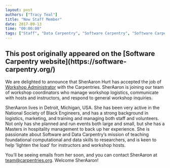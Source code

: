 ```yaml
---
layout: post
authors: ["Tracy Teal"]
title: "New Staff Member"
date: 2017-09-13
time: "00:00:00"
tags: ["Staff", "Data Carpentry", "Software Carpentry", "Software Carpentry"]
---
```


<h2>This post originally appeared on the [Software Carpentry website](https://software-carpentry.org/)</h2>

We are delighted to announce that SherAaron Hurt has accepted the job of [Workshop Administrator](http://www.datacarpentry.org/blog/ws-admin/) with the Carpentries. SherAaron is joining our team of workshop coordinators who manage workshop logistics, communicate with hosts and instructors, and respond to general workshop inquiries.

SherAaron lives in Detroit, Michigan, USA. She has been very active in the National Society of Black Engineers, and has a strong background in logistics, marketing, and training and managing both staff and volunteers. Not only has she planned and run events both large and small, but she has a Masters in hospitality management to back up her experience. She is passionate about Software and Data Carpentry’s mission of teaching foundational computational and data skills to researchers, and is keen to help ‘lighten the load’ for instructors and workshop hosts. 

You’ll be seeing emails from her soon, and you can contact SherAaron at team@carpentries.org. Welcome SherAaron!
